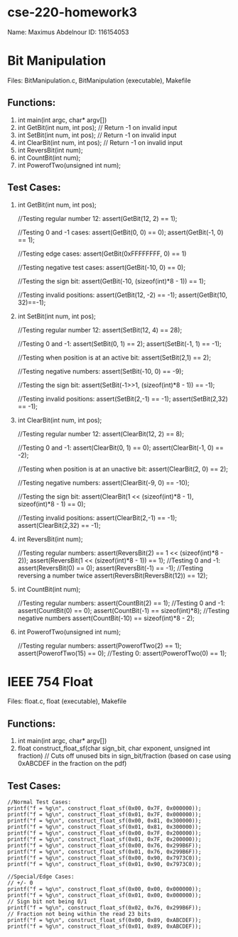 # cse-220-homework3
Name: Maximus Abdelnour
ID: 116154053

# Bit Manipulation
Files: BitManipulation.c, BitManipulation (executable), Makefile

## Functions:
1. int main(int argc, char* argv[])
2. int GetBit(int num, int pos); // Return -1 on invalid input
3. int SetBit(int num, int pos); // Return -1 on invalid input
4. int ClearBit(int num, int pos); // Return -1 on invalid input
5. int ReversBit(int num);
6. int CountBit(int num);
7. int PowerofTwo(unsigned int num);

## Test Cases:
1. int GetBit(int num, int pos);

	//Testing regular number 12: 
	assert(GetBit(12, 2) == 1);

	//Testing 0 and -1 cases: 
	assert(GetBit(0, 0) == 0);
    assert(GetBit(-1, 0) == 1); 

	//Testing edge cases: 
	assert(GetBit(0xFFFFFFFF, 0) == 1)

	//Testing negative test cases: 
	assert(GetBit(-10, 0) == 0);   

    //Testing the sign bit:
    assert(GetBit(-10, (sizeof(int)*8 - 1)) == 1);  

	//Testing invalid positions:
    assert(GetBit(12, -2) == -1);
	assert(GetBit(10, 32)==-1); 

2. int SetBit(int num, int pos);

	//Testing regular number 12:
    assert(SetBit(12, 4) == 28);

    //Testing 0 and -1:
	assert(SetBit(0, 1) == 2);
	assert(SetBit(-1, 1) == -1);

    //Testing when position is at an active bit:
	assert(SetBit(2,1) == 2);

    //Testing negative numbers:
	assert(SetBit(-10, 0) == -9);

    //Testing the sign bit:
    assert(SetBit(-1>>1, (sizeof(int)*8 - 1)) == -1);

    //Testing invalid positions:
	assert(SetBit(2,-1) == -1);
	assert(SetBit(2,32) == -1);

3. int ClearBit(int num, int pos);

	//Testing regular number 12:
    assert(ClearBit(12, 2) == 8);

    //Testing 0 and -1:
	assert(ClearBit(0, 1) == 0);
	assert(ClearBit(-1, 0) == -2);

    //Testing when position is at an unactive bit:
	assert(ClearBit(2, 0) == 2);

    //Testing negative numbers:
	assert(ClearBit(-9, 0) == -10);

    //Testing the sign bit:
    assert(ClearBit(1 << (sizeof(int)*8 - 1), sizeof(int)*8 - 1) == 0);

    //Testing invalid positions:
	assert(ClearBit(2,-1) == -1);
	assert(ClearBit(2,32) == -1);

4. int ReversBit(int num); 

    //Testing regular numbers:
	assert(ReversBit(2) == 1 << (sizeof(int)*8 - 2));
    assert(ReversBit(1 << (sizeof(int)*8 - 1)) == 1);
    //Testing 0 and -1:
    assert(ReversBit(0) == 0);
	assert(ReversBit(-1) == -1);
    //Testing reversing a number twice
    assert(ReversBit(ReversBit(12)) == 12);

5. int CountBit(int num);

	//Testing regular numbers:
	assert(CountBit(2) == 1);
    //Testing 0 and -1:
    assert(CountBit(0) == 0);
	assert(CountBit(-1) == sizeof(int)*8);
    //Testing negative numbers
    assert(CountBit(-10) == sizeof(int)*8 - 2);

6. int PowerofTwo(unsigned int num);

	//Testing regular numbers:
    assert(PowerofTwo(2) == 1);
	assert(PowerofTwo(15) == 0);
    //Testing 0:
    assert(PowerofTwo(0) == 1);

# IEEE 754 Float 
Files: float.c, float (executable), Makefile

## Functions:
1. int main(int argc, char* argv[])
2. float construct_float_sf(char sign_bit, char exponent, unsigned int fraction) // Cuts off unused bits in sign_bit/fraction (based on case using 0xABCDEF in the fraction on the pdf)

## Test Cases: 
    //Normal Test Cases:
    printf("f = %g\n", construct_float_sf(0x00, 0x7F, 0x000000));
    printf("f = %g\n", construct_float_sf(0x01, 0x7F, 0x000000));
    printf("f = %g\n", construct_float_sf(0x00, 0x81, 0x300000));
    printf("f = %g\n", construct_float_sf(0x01, 0x81, 0x300000));
    printf("f = %g\n", construct_float_sf(0x00, 0x7F, 0x200000));
    printf("f = %g\n", construct_float_sf(0x01, 0x7F, 0x200000));
    printf("f = %g\n", construct_float_sf(0x00, 0x76, 0x299B6F));
    printf("f = %g\n", construct_float_sf(0x01, 0x76, 0x299B6F));
    printf("f = %g\n", construct_float_sf(0x00, 0x90, 0x7973C0));
    printf("f = %g\n", construct_float_sf(0x01, 0x90, 0x7973C0));

    //Special/Edge Cases:
    // +/- 0
    printf("f = %g\n", construct_float_sf(0x00, 0x00, 0x000000));
    printf("f = %g\n", construct_float_sf(0x01, 0x00, 0x000000));
    // Sign bit not being 0/1
    printf("f = %g\n", construct_float_sf(0x02, 0x76, 0x299B6F));
    // Fraction not being within the read 23 bits
    printf("f = %g\n", construct_float_sf(0x00, 0x89, 0xABCDEF));
    printf("f = %g\n", construct_float_sf(0x01, 0x89, 0xABCDEF));
